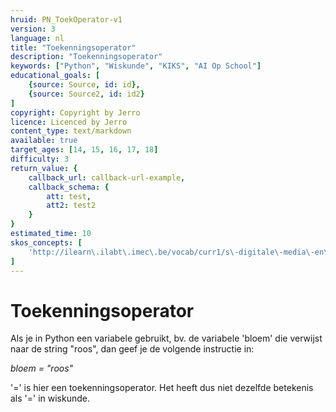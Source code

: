 ```yaml
---
hruid: PN_ToekOperator-v1
version: 3
language: nl
title: "Toekenningsoperator"
description: "Toekenningsoperator"
keywords: ["Python", "Wiskunde", "KIKS", "AI Op School"]
educational_goals: [
    {source: Source, id: id}, 
    {source: Source2, id: id2}
]
copyright: Copyright by Jerro
licence: Licenced by Jerro
content_type: text/markdown
available: true
target_ages: [14, 15, 16, 17, 18]
difficulty: 3
return_value: {
    callback_url: callback-url-example,
    callback_schema: {
        att: test,
        att2: test2
    }
}
estimated_time: 10
skos_concepts: [
    'http://ilearn\.ilabt\.imec\.be/vocab/curr1/s\-digitale\-media\-en\-toepassingen'
]
---
```


# Toekenningsoperator

Als je in Python een variabele gebruikt, bv. de variabele 'bloem' die verwijst naar de string "roos", dan geef je de volgende instructie in:  

*bloem = "roos"*  

'=' is hier een toekenningsoperator. Het heeft dus niet dezelfde betekenis als '=' in wiskunde.

